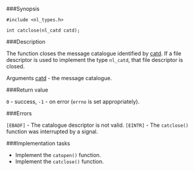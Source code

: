 ###Synopsis

`#include <nl_types.h>`

`int catclose(nl_catd catd);`

###Description

The function closes the message catalogue identified by <u>catd</u>. If a file descriptor is used to implement the type `nl_catd`, that file descriptor is closed.

Arguments
<u>catd</u> - the message catalogue.
 
###Return value

`0` - success,
`-1` - on error (`errno` is set appropriately).

###Errors

`[EBADF]` - The catalogue descriptor is not valid.
`[EINTR]` - The `catclose()` function was interrupted by a signal. 

###Implementation tasks
* Implement the `catopen()` function.
* Implement the `catclose()` function.